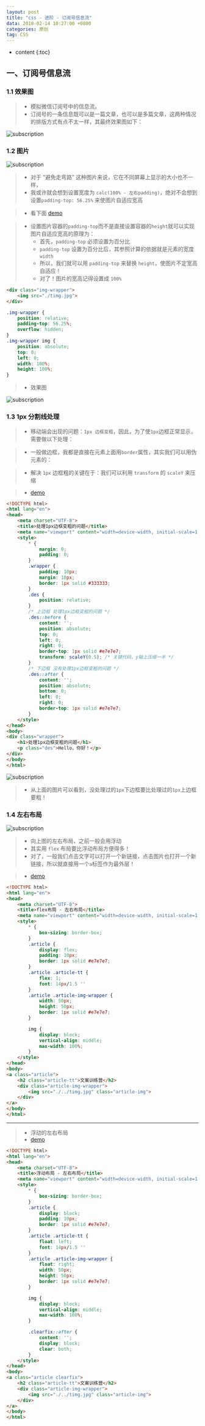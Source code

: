 ```yaml
---
layout: post
title: "css - 进阶 - 订阅号信息流"
data: 2018-02-14 10:27:00 +0800
categories: 原创
tag: CSS
---
```

* content
{:toc}

<!-- more -->


## 一、订阅号信息流

### 1.1 效果图

> * 模拟微信订阅号中的信息流。
> * 订阅号的一条信息既可以是一篇文章，也可以是多篇文章，这两种情况的排版方式有点不太一样，其最终效果图如下：

![subscription](/styles/images/css/exercise/subscription/subscribe-01.png)

### 1.2 图片

![subscription](/styles/images/css/exercise/subscription/subscribe-02.png)

> * 对于 “避免走弯路” 这种图片来说，它在不同屏幕上显示的大小也不一样，
> * 我或许就会想到设置宽度为 `calc(100% - 左右padding)`，绝对不会想到设置`padding-top: 56.25%` 来使图片自适应宽高

> * 看下面 [demo](/effects/demo/css/exercise/subscription/v2/v1.html)

> * 设置图片容器的`padding-top`而不是直接设置容器的`height`就可以实现图片自适应宽高的原理为：
>   * 首先，`padding-top` 必须设置为百分比
>   * `padding-top` 设置为百分比后，其参照计算的依据就是元素的宽度`width`
>   * 所以，我们就可以用 `padding-top` 来替换 `height`，使图片不定宽高自适应！
>   * 对了！图片的宽高记得设置成 `100%`

```html
<div class="img-wrapper">
    <img src="./timg.jpg">
</div>
```

```css
.img-wrapper {
    position: relative;
    padding-top: 56.25%;
    overflow: hidden;
}
.img-wrapper img {
    position: absolute;
    top: 0;
    left: 0;
    width: 100%;
    height: 100%;
}
```

> * 效果图

![subscription](/effects/images/css/exercise/subscription/subscription-01.gif)

### 1.3 1px 分割线处理

> * 移动端会出现的问题：`1px 边框变粗`，因此，为了使`1px`边框正常显示，需要做以下处理：

> * 一般做边框，我都是直接在元素上面用`border`属性，其实我们可以用伪元素的：

> * 解决 `1px` 边框粗的关键在于：我们可以利用 `transform` 的 `scaleY` 来压缩

> * [demo](/effects/demo/css/exercise/subscription/v3/index.html)

```html
<!DOCTYPE html>
<html lang="en">
<head>
    <meta charset="UTF-8">
    <title>处理1px边框变粗的问题</title>
    <meta name="viewport" content="width=device-width, initial-scale=1.0">
    <style>
        * {
            margin: 0;
            padding: 0;
        }
        .wrapper {
            padding: 10px;
            margin: 10px;
            border: 1px solid #333333;
        }
        .des {
            position: relative;
        }
        /* 上边框 处理1px边框变粗的问题 */
        .des::before {
            content: '';
            position: absolute;
            top: 0;
            left: 0;
            right: 0;
            border-top: 1px solid #e7e7e7;
            transform: scaleY(0.5); /* 关键代码，y轴上压缩一半 */
        }
        /* 下边框 没有处理1px边框变粗的问题 */
        .des::after {
            content: '';
            position: absolute;
            bottom: 0;
            left: 0;
            right: 0;
            border-top: 1px solid #e7e7e7;
        }
    </style>
</head>
<body>
<div class="wrapper">
    <h1>处理1px边框变粗的问题</h1>
    <p class="des">Hello，你好！</p>
</div>
</body>
</html>
```

![subscription](/styles/images/css/exercise/subscription/subscribe-03.png)

> * 从上面的图片可以看到，没处理过的`1px`下边框要比处理过的`1px`上边框要粗！

### 1.4 左右布局

![subscription](/styles/images/css/exercise/subscription/subscribe-04.png)

> * 向上图的左右布局，之前一般会用浮动
> * 其实用 `flex` 布局要比浮动布局方便得多！
> * 对了，一般我们点击文字可以打开一个新链接，点击图片也打开一个新链接，所以就直接用一个`a`标签作为最外层！

> * [demo](/effects/demo/css/exercise/subscription/v4/v1.html)

```html
<!DOCTYPE html>
<html lang="en">
<head>
    <meta charset="UTF-8">
    <title>flex布局 - 左右布局</title>
    <meta name="viewport" content="width=device-width, initial-scale=1.0">
    <style>
        * {
            box-sizing: border-box;
        }
        .article {
            display: flex;
            padding: 10px;
            border: 1px solid #e7e7e7;
        }
        .article .article-tt {
            flex: 1;
            font: 14px/1.5 ''
        }
        .article .article-img-wrapper {
            width: 50px;
            height: 50px;
            border: 1px solid #e7e7e7;
        }

        img {
            display: block;
            vertical-align: middle;
            max-width: 100%;
        }
    </style>
</head>
<body>
<a class="article">
    <h2 class="article-tt">文案训练营</h2>
    <div class="article-img-wrapper">
        <img src="./../timg.jpg" class="article-img">
    </div>
</a>
</body>
</html>
```


----

> * 浮动的左右布局
> * [demo](/effects/demo/css/exercise/subscription/v4/v2.html)

```html
<!DOCTYPE html>
<html lang="en">
<head>
    <meta charset="UTF-8">
    <title>浮动布局 - 左右布局</title>
    <meta name="viewport" content="width=device-width, initial-scale=1.0">
    <style>
        * {
            box-sizing: border-box;
        }
        .article {
            display: block;
            padding: 10px;
            border: 1px solid #e7e7e7;
        }
        .article .article-tt {
            float: left;
            font: 14px/1.5 ''
        }
        .article .article-img-wrapper {
            float: right;
            width: 50px;
            height: 50px;
            border: 1px solid #e7e7e7;
        }

        img {
            display: block;
            vertical-align: middle;
            max-width: 100%;
        }

        .clearfix::after {
            content: '';
            display: block;
            clear: both;
        }
    </style>
</head>
<body>
<a class="article clearfix">
    <h2 class="article-tt">文案训练营</h2>
    <div class="article-img-wrapper">
        <img src="./../timg.jpg" class="article-img">
    </div>
</a>
</body>
</html>
```
